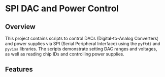 # SPI DAC and Power Control

## Overview

This project contains scripts to control DACs (Digital-to-Analog Converters) and power supplies via SPI (Serial Peripheral Interface) using the `pyftdi` and `pyvisa` libraries. The scripts demonstrate setting DAC ranges and voltages, as well as reading chip IDs and controlling power supplies.

## Features
